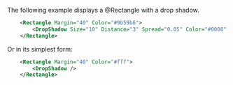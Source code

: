 The following example displays a @Rectangle with a drop shadow.
```xml
	<Rectangle Margin="40" Color="#9b59b6">
	    <DropShadow Size="10" Distance="3" Spread="0.05" Color="#0008" Angle="90" />
	</Rectangle>
```
Or in its simplest form:
```xml
	<Rectangle Margin="40" Color="#fff">
	    <DropShadow />
	</Rectangle>
```